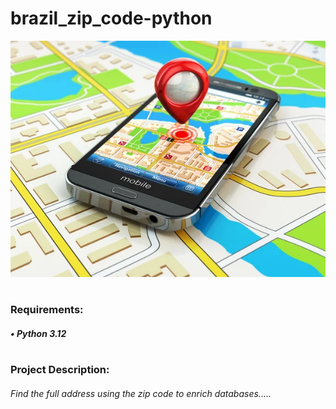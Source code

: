 # brazil_zip_code-python

![alt text](cep.jpg)
#
### Requirements:
##### • Python 3.12
#
### Project Description:
###### Find the full address using the zip code to enrich databases.....
